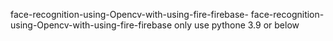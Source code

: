face-recognition-using-Opencv-with-using-fire-firebase-
face-recognition-using-Opencv-with-using-fire-firebase only use pythone 3.9 or below
